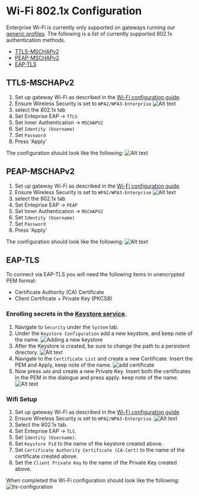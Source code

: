 # Wi-Fi 802.1x Configuration
Enterprise Wi-Fi is currently only supported on gateways running our [generic profiles](../../getting-started/install-kura.md). The following is a list of currently supported 802.1x authentication methods.

 - [TTLS-MSCHAPv2](#ttls-mschapv2)
 - [PEAP-MSCHAPv2](#peap-mschapv2)
 - [EAP-TLS](#eap-tls)

## TTLS-MSCHAPv2
 1. Set up gateway Wi-Fi as described in the [Wi-Fi configuration guide](./wifi-configuration.md#wireless-configuration).
 2. Ensure Wireless Security is set to `WPA2/WPA3-Enterprise`
    ![Alt text](images/802-1x-images/wifi-enterprise-enum.png)
 3. select the 802.1x tab
 4. Set Enteprise EAP -> `TTLS`
 5. Set Inner Authentication -> `MSCHAPV2`
 6. Set `Identity (Username)` 
 7. Set `Password`
 6. Press 'Apply'

The configuration should look like the following:
![Alt text](images/802-1x-images/wifi-ttls.png)

## PEAP-MSCHAPv2
 1. Set up gateway Wi-Fi as described in the [Wi-Fi configuration guide](./wifi-configuration.md#wireless-configuration).
 2. Ensure Wireless Security is set to `WPA2/WPA3-Enterprise`
    ![Alt text](images/802-1x-images/wifi-enterprise-enum.png)
 3. select the 802.1x tab
 4. Set Enteprise EAP -> `PEAP`
 5. Set Inner Authentication -> `MSCHAPV2`
 6. Set `Identity (Username)` 
 7. Set `Password`
 6. Press 'Apply'

The configuration should look like the following:
![Alt text](images/802-1x-images/wifi-peap.png)

## EAP-TLS
To connect via EAP-TLS you will need the following items in unencrypted PEM format:

- Certificate Authority (CA) Certificate
- Client Certificate + Private Key (PKCS8)

### Enrolling secrets in the [Keystore service](/gateway-configuration/keystores-management.md/).

 1. Navigate to `Security` under the `System` tab.
 2. Under the `Keystore Configuration` add a new keystore, and keep note of the name. ![Adding a new keystore](images/802-1x-images/wifi-create-keystore.png)
 3. After the Keystore is created, be sure to change the path to a persistent directory. ![Alt text](images/802-1x-images/wifi-create-change-path.png)
 4. Navigate to the `Certificate List` and create a new Certificate. Insert the PEM and Apply, keep note of the name. ![add certificate](images/802-1x-images/wifi-create-keystore-add-certificate.png)
 5. Now press `add` and create a new Private Key. Insert both the certificates in the PEM in the dialogue and press apply. keep note of the name. ![Alt text](images/802-1x-images/wifi-create-keystore-add-privatekey.png)

### Wifi Setup

 1. Set up gateway Wi-Fi as described in the [Wi-Fi configuration guide](./wifi-configuration.md#wireless-configuration).
 2. Ensure Wireless Security is set to `WPA2/WPA3-Enterprise`. ![Alt text](images/802-1x-images/wifi-enterprise-enum.png)
 3. Select the 802.1x tab.
 4. Set Enteprise EAP -> `TLS`.
 5. Set `Identity (Username)`.
 6. Set `Keystore Pid` to the name of the keystore created above.
 7. Set `Certificate Authority Certificate (CA-Cert)` to the name of the certificate created above.
 8. Set the `Client Private Key` to the name of the Private Key created above.

When completed the Wi-Fi configuration should look like the following:
![tls-configuration](images/802-1x-images/wifi-tls.png)
